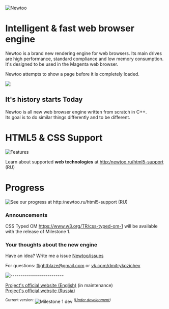 ![Newtoo](http://newtoo.ru/resources/github/banner.png?u=7)  

# Intelligent & fast web browser engine

Newtoo is a brand new rendering engine for web browsers. Its main drives are high performance, standard compliance and low memory consumption. It's designed to be used in the Magenta web browser.
  
Newtoo attempts to show a page before it is completely loaded.  
  
![](http://newtoo.ru/resources/github/1a.png?u=1)

## It's history starts Today

Newtoo is all new web browser engine written from scratch in C++.  
Its goal is to do similar things differently and to be different.

# HTML5 & CSS Support   

![Features](http://newtoo.ucoz.net/resources/github/features.png?u=1)

Learn about supported **web technologies** at <http:/newtoo.ru/html5-support> (RU)

# Progress
![See our progress at <http:/newtoo.ru/html5-support> (RU)](http://newtoo.ru/resources/github/progress.png?u=5)  

### Announcements  

CSS Typed OM <https://www.w3.org/TR/css-typed-om-1> will be available with the release of Milestone 1.

### Your thoughts about the new engine

Have an idea? Write me a issue [Newtoo/issues](https://github.com/FlightBlaze/Newtoo/issues)

For questions: flightblaze@gmail.com or [vk.com/dmitrykozichev](https://vk.com/dmitrykozichev)

![--------------------------](http://newtoo.ucoz.net/resources/github/splitter.png)
  
[Project's official website (English)](http://newtoo.ru/en-us/ "Newtoo website EN-US") (in maintenance)  
[Project's official website (Russia)](http://newtoo.ru/ "Newtoo website RU")

<sup>Current version:</sup> ![Milestone 1 dev](http://newtoo.ucoz.net/resources/github/version.png) <sup>*([Under development](https://github.com/FlightBlaze/Newtoo/blob/master/TODO.md))*</sup>
